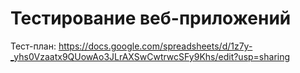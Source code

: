 # Тестирование веб-приложений
Тест-план: https://docs.google.com/spreadsheets/d/1z7y-_yhs0Vzaatx9QUowAo3JLrAXSwCwtrwcSFy9Khs/edit?usp=sharing
